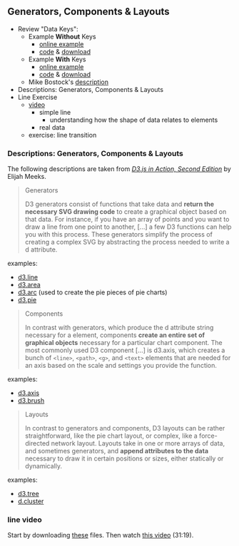 
## Generators, Components & Layouts

- Review "Data Keys":
  - Example **Without** Keys
    - [online example](https://cdv.leoneckert.com/keys/mini-transition-example-no-keys/)
    - [code](mini-transition-example-no-keys) & [download](mini-transition-example-no-keys/mini-transition-example-no-keys.zip)
  - Example **With** Keys
    - [online example](https://cdv.leoneckert.com/keys/mini-transition-example-keys/)
    - [code](mini-transition-example-keys) & [download](mini-transition-example-keys/mini-transition-example-keys.zip)
  - Mike Bostock's [description](https://bost.ocks.org/mike/constancy/)
- Descriptions: Generators, Components & Layouts
- Line Exercise
  - [video](#line-video)
    - simple line
      - understanding how the shape of data relates to elements
    - real data
  - exercise: line transition

### Descriptions: Generators, Components & Layouts
The following descriptions are taken from [*D3.js in Action, Second Edition*](https://livebook.manning.com/book/d3js-in-action-second-edition/about-this-book/) by Elijah Meeks.

> Generators
>
> D3 generators consist of functions that take data and **return the necessary SVG drawing code** to create a graphical object based on that data. For instance, if you have an array of points and you want to draw a line from one point to another, [...] a few D3 functions can help you with this process. These generators simplify the process of creating a complex SVG<path> by abstracting the process needed to write a <path>d attribute.

examples:
- [d3.line](https://github.com/d3/d3-shape/blob/v1.3.5/README.md#line)
- [d3.area](https://github.com/d3/d3-shape/blob/v1.3.5/README.md#area)
- [d3.arc](https://github.com/d3/d3-shape/blob/v1.3.5/README.md#arc) (used to create the pie pieces of pie charts)
- [d3.pie](https://github.com/d3/d3-shape/blob/v1.3.5/README.md#pie)


> Components
>
> In contrast with generators, which produce the d attribute string necessary for a <path> element, components **create an entire set of graphical objects** necessary for a particular chart component. The most commonly used D3 component [...] is d3.axis, which creates a bunch of `<line>`, `<path>`, `<g>`, and `<text>` elements that are needed for an axis based on the scale and settings you provide the function.

examples:
- [d3.axis](https://github.com/d3/d3-axis/tree/v1.0.12)
- [d3.brush](https://github.com/d3/d3-brush/blob/v1.1.2/README.md#brush)

> Layouts
>
> In contrast to generators and components, D3 layouts can be rather straightforward, like the pie chart layout, or complex, like a force-directed network layout. Layouts take in one or more arrays of data, and sometimes generators, and **append attributes to the data** necessary to draw it in certain positions or sizes, either statically or dynamically.

examples:
- [d3.tree](https://github.com/d3/d3-hierarchy/blob/v1.1.8/README.md#tree)
- [d.cluster](https://github.com/d3/d3-hierarchy/blob/v1.1.8/README.md#cluster)

### line video

Start by downloading [these](material/line-exercise.zip) files.
Then watch [this video](https://nyu.zoom.us/rec/share/5eouIZ7z92lJW52O4kTcWpw-H9jDeaa80HIc-vYIxUeFaaFhio78bf-CMB4p8pSM) (31:19).
